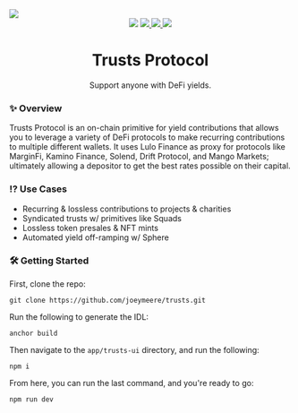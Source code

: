 <img src="https://i.imgur.com/UbTNpJ6.png">
<div align="center">
  <img src="https://badgen.net/badge/version/0.1.4/orange">
  <a href="https://www.npmjs.com/package/@arrangedev/trusts-sdk" target="_blank" rel="noopener noreferrer">
    <img src="https://badgen.net/badge/npm/0.1.4/orange">
  </a>
  <a href="https://solana.fm/address/arngwbKQjNF1q6s1NYURDPNQWHCQTfx5sdMQS9tB7ta/transactions" target="_blank" rel="noopener noreferrer">
    <img src="https://badgen.net/badge/program/devnet/orange">
  </a>
  <img src="https://badgen.net/badge/contributions/open/orange">
</div>
<h1 align="center">Trusts Protocol</h1>
<p align="center">Support anyone with DeFi yields.</p>
<div>
  <h3>✨ Overview</h2>
  <p>
   Trusts Protocol is an on-chain primitive for yield contributions that allows you to leverage a variety of DeFi protocols to make recurring contributions to multiple different wallets. 
   It uses Lulo Finance as proxy for protocols like MarginFi, Kamino Finance, Solend, Drift Protocol, and Mango Markets; ultimately allowing a depositor to get the best rates possible on their
   capital.
  </p>
</div>
<div>
  <h3>⁉️ Use Cases</h2>
  <ul>
    <li>Recurring & lossless contributions to projects & charities</li>
    <li>Syndicated trusts w/ primitives like Squads</li>
    <li>Lossless token presales & NFT mints</li>
    <li>Automated yield off-ramping w/ Sphere</li>
  </ul>
</div>
<h3>🛠 Getting Started</h2>
First, clone the repo:

```
git clone https://github.com/joeymeere/trusts.git
```

Run the following to generate the IDL:
```
anchor build
```

Then navigate to the ```app/trusts-ui``` directory, and run the following:
```
npm i
```

From here, you can run the last command, and you're ready to go:
```
npm run dev
```
